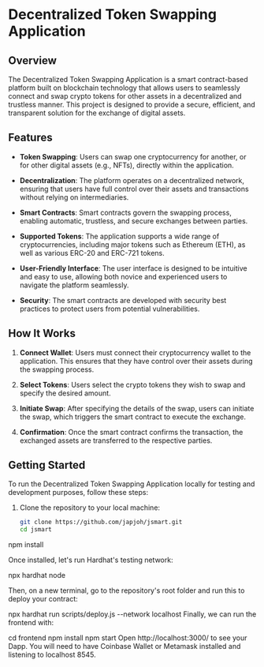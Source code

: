 # Decentralized Token Swapping Application

## Overview

The Decentralized Token Swapping Application is a smart contract-based platform built on blockchain technology that allows users to seamlessly connect and swap crypto tokens for other assets in a decentralized and trustless manner. This project is designed to provide a secure, efficient, and transparent solution for the exchange of digital assets.

## Features

- **Token Swapping**: Users can swap one cryptocurrency for another, or for other digital assets (e.g., NFTs), directly within the application.

- **Decentralization**: The platform operates on a decentralized network, ensuring that users have full control over their assets and transactions without relying on intermediaries.

- **Smart Contracts**: Smart contracts govern the swapping process, enabling automatic, trustless, and secure exchanges between parties.

- **Supported Tokens**: The application supports a wide range of cryptocurrencies, including major tokens such as Ethereum (ETH), as well as various ERC-20 and ERC-721 tokens.

- **User-Friendly Interface**: The user interface is designed to be intuitive and easy to use, allowing both novice and experienced users to navigate the platform seamlessly.

- **Security**: The smart contracts are developed with security best practices to protect users from potential vulnerabilities.

## How It Works

1. **Connect Wallet**: Users must connect their cryptocurrency wallet to the application. This ensures that they have control over their assets during the swapping process.

2. **Select Tokens**: Users select the crypto tokens they wish to swap and specify the desired amount.

3. **Initiate Swap**: After specifying the details of the swap, users can initiate the swap, which triggers the smart contract to execute the exchange.

4. **Confirmation**: Once the smart contract confirms the transaction, the exchanged assets are transferred to the respective parties.

## Getting Started

To run the Decentralized Token Swapping Application locally for testing and development purposes, follow these steps:

1. Clone the repository to your local machine:

   ```bash
   git clone https://github.com/japjoh/jsmart.git
   cd jsmart
  npm install

Once installed, let's run Hardhat's testing network:

npx hardhat node

Then, on a new terminal, go to the repository's root folder and run this to deploy your contract:

npx hardhat run scripts/deploy.js --network localhost
Finally, we can run the frontend with:

cd frontend
npm install
npm start
Open http://localhost:3000/ to see your Dapp. You will need to have Coinbase Wallet or Metamask installed and listening to localhost 8545.


